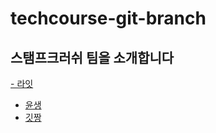 # techcourse-git-branch

## 스탬프크러쉬 팀을 소개합니다

[- 라잇](./light-intro.md)
- [윤생](./yunseong.md)
- [깃짱](gitchan.md)

